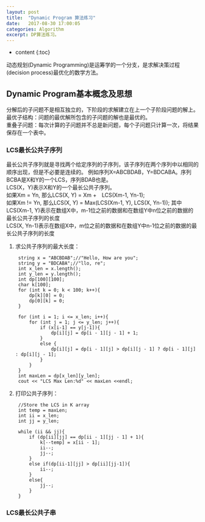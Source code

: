 ```yaml
---
layout: post
title:  "Dynamic Program 算法练习"
date:   2017-08-30 17:00:05
categories: Algorithm
excerpt: DP算法练习。
---
```


* content
{:toc}

动态规划(Dynamic Programming)是运筹学的一个分支，是求解决策过程(decision process)最优化的数学方法。


## Dynamic Program基本概念及思想


分解后的子问题不是相互独立的，下阶段的求解建立在上一个子阶段问题的解上。<br>
最优子结构：问题的最优解所包含的子问题的解也是最优的。<br>
重叠子问题：每次计算的子问题并不总是新问题，每个子问题只计算一次，将结果保存在一个表中。

### LCS最长公共子序列

最长公共子序列就是寻找两个给定序列的子序列，该子序列在两个序列中以相同的顺序出现，但是不必要是连续的。
例如序列X=ABCBDAB，Y=BDCABA。序列BCBA是X和Y的一个LCS，序列BDAB也是。<br>
LCS(X，Y)表示X和Y的一个最长公共子序列。<br>
如果Xm = Yn, 那么LCS(X, Y) = Xm +　LCS(Xm-1, Yn-1);<br>
如果Xm != Yn, 那么LCS(X, Y) = Max(LCS(Xm-1, Y), LCS(X, Yn-1)); 其中<br>
LCS(Xm-1, Y)表示在数组X中，m-1位之前的数据和在数组Y中n位之前的数据的最长公共子序列的长度<br>
LCS(X, Yn-1)表示在数组X中，m位之前的数据和在数组Y中n-1位之前的数据的最长公共子序列的长度<br>

1. 求公共子序列的最大长度：

		string x = "ABCBDAB";//"Hello, How are you";
		string y = "BDCABA";//"llo, re";
		int x_len = x.length();
		int y_len = y.length();
		int dp[100][100];
		char k[100];
		for (int k = 0; k < 100; k++){
			dp[k][0] = 0;
			dp[0][k] = 0;
		}
	
		for (int i = 1; i <= x_len; i++){
			for (int j = 1; j <= y_len; j++){
				if (x[i-1] == y[j-1]){
					dp[i][j] = dp[i - 1][j - 1] + 1;
				}
				else {
					dp[i][j] = dp[i - 1][j] > dp[i][j - 1] ? dp[i - 1][j] : dp[i][j - 1];
				}
			}
		}
		int maxLen = dp[x_len][y_len];
		cout << "LCS Max Len:%d" << maxLen <<endl;

2. 打印公共子序列：

		//Store the LCS in K array
		int temp = maxLen;
		int ii = x_len;
		int jj = y_len;
		
		while (ii && jj){
			if (dp[ii][jj] == dp[ii - 1][jj - 1] + 1){			
				k[--temp] = x[ii - 1];
				ii--;
				jj--;
			}
			else if(dp[ii-1][jj] > dp[ii][jj-1]){
				ii--;
			}
			else{
				jj--;
			}
		}


### LCS最长公共子串